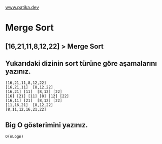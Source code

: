 www.patika.dev

# Merge Sort
## [16,21,11,8,12,22]  > Merge Sort

## Yukarıdaki dizinin sort türüne göre aşamalarını yazınız.
```
[16,21,11,8,12,22]
[16,21,11]  [8,12,22]
[16,21] [11]  [8,12] [22]
[16] [21] [11] [8] [12] [22]
[16,11] [21]  [8,12] [22]
[11,16,21]  [8,12,22]
[8,11,12,16,21,22]
```

## Big O gösterimini yazınız.
````
O(nLogn)

````
